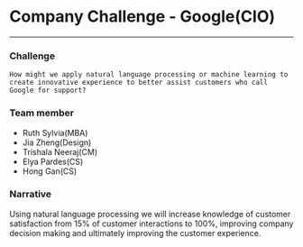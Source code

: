 # Company Challenge - Google(CIO)
----
### Challenge
`How might we apply natural language processing or machine learning to create innovative experience to better assist customers who call Google for support? `

### Team member
* Ruth Sylvia(MBA)
* Jia Zheng(Design)
* Trishala Neeraj(CM)
* Elya Pardes(CS)
* Hong Gan(CS)

### Narrative
Using natural language processing we will increase knowledge of customer satisfaction from 15% of customer interactions to 100%, improving company decision making and ultimately improving the customer experience. 
